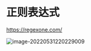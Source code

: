 # 正则表达式

https://regexone.com/

![image-20220531220229009](E:\Practice\记录文档\正则表达式.assets\image-20220531220229009.png)